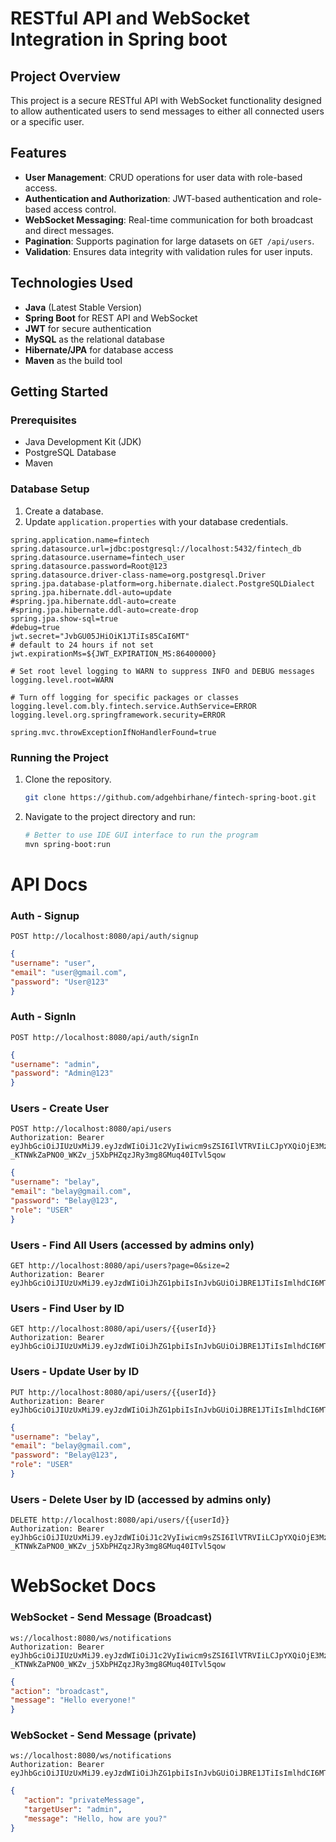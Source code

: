 # RESTful API and WebSocket Integration in Spring boot

## Project Overview

This project is a secure RESTful API with WebSocket functionality designed to allow authenticated users to send messages to either all connected users or a specific user.

## Features

- **User Management**: CRUD operations for user data with role-based access.
- **Authentication and Authorization**: JWT-based authentication and role-based access control.
- **WebSocket Messaging**: Real-time communication for both broadcast and direct messages.
- **Pagination**: Supports pagination for large datasets on `GET /api/users`.
- **Validation**: Ensures data integrity with validation rules for user inputs.

## Technologies Used

- **Java** (Latest Stable Version)
- **Spring Boot** for REST API and WebSocket
- **JWT** for secure authentication
- **MySQL** as the relational database
- **Hibernate/JPA** for database access
- **Maven** as the build tool

## Getting Started

### Prerequisites

- Java Development Kit (JDK)
- PostgreSQL Database
- Maven

### Database Setup

1. Create a database.
2. Update `application.properties` with your database credentials.

```properties
spring.application.name=fintech
spring.datasource.url=jdbc:postgresql://localhost:5432/fintech_db
spring.datasource.username=fintech_user
spring.datasource.password=Root@123
spring.datasource.driver-class-name=org.postgresql.Driver
spring.jpa.database-platform=org.hibernate.dialect.PostgreSQLDialect
spring.jpa.hibernate.ddl-auto=update
#spring.jpa.hibernate.ddl-auto=create
#spring.jpa.hibernate.ddl-auto=create-drop
spring.jpa.show-sql=true
#debug=true
jwt.secret="JvbGU05JHiOiK1JTiIs85CaI6MT"
# default to 24 hours if not set
jwt.expirationMs=${JWT_EXPIRATION_MS:86400000}

# Set root level logging to WARN to suppress INFO and DEBUG messages
logging.level.root=WARN

# Turn off logging for specific packages or classes
logging.level.com.bly.fintech.service.AuthService=ERROR
logging.level.org.springframework.security=ERROR

spring.mvc.throwExceptionIfNoHandlerFound=true

```
### Running the Project

1. Clone the repository.
   ```bash
   git clone https://github.com/adgehbirhane/fintech-spring-boot.git
    ```
2. Navigate to the project directory and run:
   ```bash
   # Better to use IDE GUI interface to run the program
   mvn spring-boot:run

# API Docs

### Auth - Signup
```HTTPie
POST http://localhost:8080/api/auth/signup
```

```json
{
"username": "user",
"email": "user@gmail.com",
"password": "User@123"
}
```

### Auth - SignIn
```HTTPie
POST http://localhost:8080/api/auth/signIn
```
```json
{
"username": "admin",
"password": "Admin@123"
}
```

### Users - Create User
```HTTPie
POST http://localhost:8080/api/users
Authorization: Bearer eyJhbGciOiJIUzUxMiJ9.eyJzdWIiOiJ1c2VyIiwicm9sZSI6IlVTRVIiLCJpYXQiOjE3MzEyNTM1OTIsImV4cCI6MTczMTMzOTk5Mn0.g5Rt7wXM1GHztvVK55c74j3b2W12we6H9FsSW-_KTNWkZaPNO0_WKZv_j5XbPHZqzJRy3mg8GMuq40ITvl5qow
```

```json
{
"username": "belay",
"email": "belay@gmail.com",
"password": "Belay@123",
"role": "USER"
}
```

### Users - Find All Users (accessed by admins only)
```HTTPie
GET http://localhost:8080/api/users?page=0&size=2
Authorization: Bearer eyJhbGciOiJIUzUxMiJ9.eyJzdWIiOiJhZG1pbiIsInJvbGUiOiJBRE1JTiIsImlhdCI6MTczMTI1MzczNiwiZXhwIjoxNzMxMzQwMTM2fQ.610WCFCdMcHjqvH81cf0bQqp4XHU5zc6BkHpYBNIdFV0jDJzNPtmKaOl57Ri7WBqXurEVwQN84alFC5kMmVs9A
```
### Users - Find User by ID
```HTTPie
GET http://localhost:8080/api/users/{{userId}}
Authorization: Bearer eyJhbGciOiJIUzUxMiJ9.eyJzdWIiOiJhZG1pbiIsInJvbGUiOiJBRE1JTiIsImlhdCI6MTczMTI1MzczNiwiZXhwIjoxNzMxMzQwMTM2fQ.610WCFCdMcHjqvH81cf0bQqp4XHU5zc6BkHpYBNIdFV0jDJzNPtmKaOl57Ri7WBqXurEVwQN84alFC5kMmVs9A
```

### Users - Update User by ID
```HTTPie
PUT http://localhost:8080/api/users/{{userId}}
Authorization: Bearer eyJhbGciOiJIUzUxMiJ9.eyJzdWIiOiJhZG1pbiIsInJvbGUiOiJBRE1JTiIsImlhdCI6MTczMTI1MzczNiwiZXhwIjoxNzMxMzQwMTM2fQ.610WCFCdMcHjqvH81cf0bQqp4XHU5zc6BkHpYBNIdFV0jDJzNPtmKaOl57Ri7WBqXurEVwQN84alFC5kMmVs9A
```

```json
{
"username": "belay",
"email": "belay@gmail.com",
"password": "Belay@123",
"role": "USER"
}
```
### Users - Delete User by ID (accessed by admins only)
```HTTPie
DELETE http://localhost:8080/api/users/{{userId}}
Authorization: Bearer eyJhbGciOiJIUzUxMiJ9.eyJzdWIiOiJ1c2VyIiwicm9sZSI6IlVTRVIiLCJpYXQiOjE3MzEyNTM1OTIsImV4cCI6MTczMTMzOTk5Mn0.g5Rt7wXM1GHztvVK55c74j3b2W12we6H9FsSW-_KTNWkZaPNO0_WKZv_j5XbPHZqzJRy3mg8GMuq40ITvl5qow
```

# WebSocket Docs
### WebSocket - Send Message (Broadcast)
```HTTPie
ws://localhost:8080/ws/notifications
Authorization: Bearer eyJhbGciOiJIUzUxMiJ9.eyJzdWIiOiJ1c2VyIiwicm9sZSI6IlVTRVIiLCJpYXQiOjE3MzEyNTM1OTIsImV4cCI6MTczMTMzOTk5Mn0.g5Rt7wXM1GHztvVK55c74j3b2W12we6H9FsSW-_KTNWkZaPNO0_WKZv_j5XbPHZqzJRy3mg8GMuq40ITvl5qow
```
```json 
{
"action": "broadcast",
"message": "Hello everyone!"
}
```

### WebSocket - Send Message (private)
```HTTPie
ws://localhost:8080/ws/notifications
Authorization: Bearer eyJhbGciOiJIUzUxMiJ9.eyJzdWIiOiJhZG1pbiIsInJvbGUiOiJBRE1JTiIsImlhdCI6MTczMTI1MzczNiwiZXhwIjoxNzMxMzQwMTM2fQ.610WCFCdMcHjqvH81cf0bQqp4XHU5zc6BkHpYBNIdFV0jDJzNPtmKaOl57Ri7WBqXurEVwQN84alFC5kMmVs9A
```
```json 
{
   "action": "privateMessage",
   "targetUser": "admin",
   "message": "Hello, how are you?"
}
```
